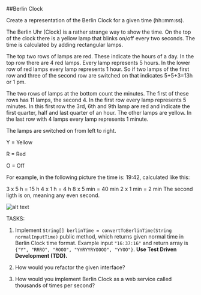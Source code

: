 ##Berlin Clock

Create a representation of the Berlin Clock for a given time (hh::mm:ss).

The Berlin Uhr (Clock) is a rather strange way to show the time.
On the top of the clock there is a yellow lamp that blinks on/off every two seconds.
The time is calculated by adding rectangular lamps.

The top two rows of lamps are red. These indicate the hours of a day. In the top row there are 4 red lamps.
Every lamp represents 5 hours. In the lower row of red lamps every lamp represents 1 hour.
So if two lamps of the first row and three of the second row are switched on that indicates 5+5+3=13h or 1 pm.

The two rows of lamps at the bottom count the minutes. The first of these rows has 11 lamps, the second 4.
In the first row every lamp represents 5 minutes.
In this first row the 3rd, 6th and 9th lamp are red and indicate the first quarter, half and last quarter of an hour.
The other lamps are yellow. In the last row with 4 lamps every lamp represents 1 minute.

The lamps are switched on from left to right.

Y = Yellow

R = Red

O = Off

For example, in the following picture the time is: 19:42, calculated like this:

3 x 5 h = 15 h
4 x 1 h = 4 h
8 x 5 min = 40 min
2 x 1 min = 2 min
The second ligth is on, meaning any even second.

![alt text](http://a1.mzstatic.com/us/r30/Purple4/v4/f8/27/8a/f8278af9-4aed-82fc-80a8-3eea0fd75320/screen480x480.jpeg)

TASKS:

1) Implement `String[] berlinTime = convertToBerlinTime(String normalInputTime)` public method, which returns given normal time in Berlin Clock time format. Example input ```"16:37:16"``` and return array is  ```{"Y", "RRRO", "ROOO", "YYRYYRYOOOO", "YYOO"}```. **Use Test Driven Development (TDD).**

2) How would you refactor the given interface?

3) How would you implement Berlin Clock as a web service called thousands of times per second?


